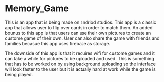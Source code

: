 # Memory_Game
This is an app that is being made on andriod studios.
This app is a classic app that allows user to flip over
cards in order to match them. An added bounus to this app is that 
users can use their own pictures to create an custome game of their
own. User can also share the game with friends and families becasue 
this app uses firebase as storage. 


The downside of this app is that it requires wifi for custome games
and it can take a while for pictures to be uploaded and used. This
is something that has to be worked on by using background uploading
so the interface will look faster to the user but it is actually hard
at work while the game is being played. 
